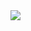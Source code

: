<img src="https://capsule-render.vercel.app/api?type=venom&color=#8e44ad&height=500&section=header&text=Ready-Bridge&fontSize=70&textColor=#ffffff&desc=Desc&descColor=#ffffff&animation=fadeIn&fontAlignY=38&descAlignY=51&descAlign=62&textDescGap=50&descSize=30&descAlignX=57&text2=Foundation&fontAlignX=55&text2Desc=Community&text2DescAlignX=80&text2DescAlignY=58&text2Size=50&text2Color=#ffffff&text2DescColor=#ffffff&text2DescAlign=73&text3Size=20&text3Color=#ffffff&text3AlignY=72&text3Color=#ffffff&text3DescSize=20&text3DescColor=#ffffff&text3DescAlign=86&descSize=30&descColor=#ffffff&descAlignY=51&descAlign=62&textDescGap=50&textSize=30&fontAlignX=57&animation=fadeIn&descAlignX=57&textDescAlign=62&textDescGap=50&textDescSize=30&fontAlignY=38" />

